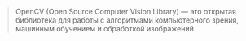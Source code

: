 > OpenCV (Open Source Computer Vision Library) — это открытая библиотека для работы с алгоритмами компьютерного зрения, машинным обучением и обработкой изображений.
